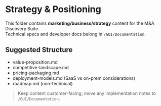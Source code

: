 # Strategy & Positioning

This folder contains **marketing/business/strategy** content for the M&A Discovery Suite.  
Technical specs and developer docs belong in `/GUI/Documentation`.

## Suggested Structure
- value-proposition.md
- competitive-landscape.md
- pricing-packaging.md
- deployment-models.md (SaaS vs on-prem considerations)
- roadmap.md (non-technical)

> Keep content customer-facing; move any implementation notes to `/GUI/Documentation`.
